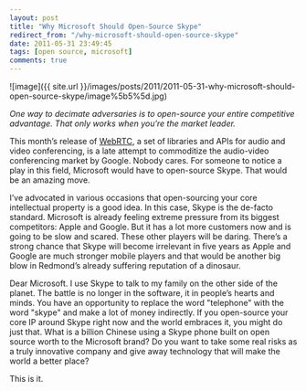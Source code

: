 ```yaml
---
layout: post
title: "Why Microsoft Should Open-Source Skype"
redirect_from: "/why-microsoft-should-open-source-skype"
date: 2011-05-31 23:49:45
tags: [open source, microsoft]
comments: true
---
```

![image]({{ site.url }}/images/posts/2011/2011-05-31-why-microsoft-should-open-source-skype/image%5b5%5d.jpg)

_One way to decimate adversaries is to open-source your entire competitive advantage. That only works when you’re the market leader._

This month’s release of [WebRTC](https://sites.google.com/site/webrtc/blog/introducingwebrtc-anopenreal-timecommunicationsproject), a set of libraries and APIs for audio and video conferencing, is a late attempt to commoditize the audio-video conferencing market by Google. Nobody cares. For someone to notice a play in this field, Microsoft would have to open-source Skype. That would be an amazing move.

I’ve advocated in various occasions that open-sourcing your core intellectual property is a good idea. In this case, Skype is the de-facto standard. Microsoft is already feeling extreme pressure from its biggest competitors: Apple and Google. But it has a lot more customers now and is going to be slow and scared. These other players will be daring. There’s a strong chance that Skype will become irrelevant in five years as Apple and Google are much stronger mobile players and that would be another big blow in Redmond’s already suffering reputation of a dinosaur.

Dear Microsoft. I use Skype to talk to my family on the other side of the planet. The battle is no longer in the software, it in people’s hearts and minds. You have an opportunity to replace the word "telephone" with the word "skype" and make a lot of money indirectly. If you open-source your core IP around Skype right now and the world embraces it, you might do just that. What is a billion Chinese using a Skype phone built on open source worth to the Microsoft brand? Do you want to take some real risks as a truly innovative company and give away technology that will make the world a better place?

This is it.
